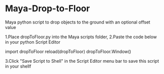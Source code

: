 # Maya-Drop-to-Floor
Maya python script to drop objects to the ground with an optional offset value

1.Place dropToFloor.py into the Maya scripts folder,
2.Paste the code below in your python Script Editor

import dropToFloor
reload(dropToFloor)
dropToFloor.Window()

3.Click "Save Script to Shell" in the Script Editor menu bar to save this script in your shellf